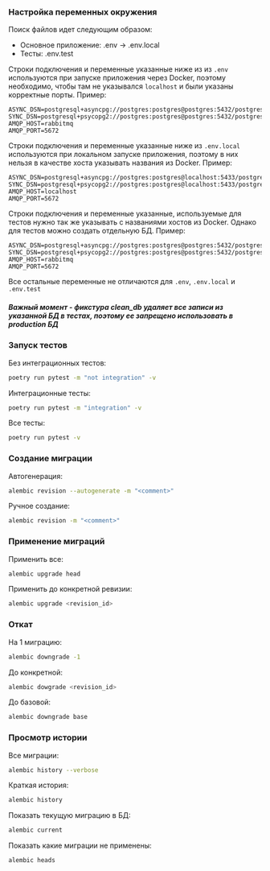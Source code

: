 ### Настройка переменных окружения

Поиск файлов идет следующим образом:
- Основное приложение: .env -> .env.local
- Тесты: .env.test

Строки подключения и переменные указанные ниже из из `.env` используются при запуске приложения через Docker, поэтому необходимо, чтобы там не указывался `localhost` и были указаны корректные порты. Пример:
```text
ASYNC_DSN=postgresql+asyncpg://postgres:postgres@postgres:5432/postgres
SYNC_DSN=postgresql+psycopg2://postgres:postgres@postgres:5432/postgres
AMQP_HOST=rabbitmq
AMQP_PORT=5672
```

Строки подключения и переменные указанные ниже из `.env.local` используются при локальном запуске приложения, поэтому в них нельзя в качестве хоста указывать названия из Docker. Пример:
```text
ASYNC_DSN=postgresql+asyncpg://postgres:postgres@localhost:5433/postgres
SYNC_DSN=postgresql+psycopg2://postgres:postgres@localhost:5433/postgres
AMQP_HOST=localhost
AMQP_PORT=5672
```

Строки подключения и переменные указанные, используемые для тестов нужно так же указывать с названиями хостов из Docker. Однако для тестов можно создать отдельную БД. Пример:
```text
ASYNC_DSN=postgresql+asyncpg://postgres:postgres@postgres:5432/postgres
SYNC_DSN=postgresql+psycopg2://postgres:postgres@postgres:5432/postgres
AMQP_HOST=rabbitmq
AMQP_PORT=5672
```

Все остальные переменные не отличаются для `.env`, `.env.local` и `.env.test`

##### *Важный момент - фикстура clean_db удаляет все записи из указанной БД в тестах, поэтому ее запрещено использовать в production БД*

### Запуск тестов

Без интеграционных тестов:
```bash
poetry run pytest -m "not integration" -v
```

Интеграционные тесты:
```bash
poetry run pytest -m "integration" -v
```

Все тесты:
```bash
poetry run pytest -v
```

### Создание миграции

Автогенерация:
```bash
alembic revision --autogenerate -m "<comment>"
```

Ручное создание:
```bash
alembic revision -m "<comment>"
```

### Применение миграций

Применить все:
```bash
alembic upgrade head
```

Применить до конкретной ревизии:
```bash
alembic upgrade <revision_id>
```

### Откат

На 1 миграцию:
```bash
alembic downgrade -1
```

До конкретной:
```bash
alembic dowgrade <revision_id>
```

До базовой:
```bash
alembic downgrade base
```

### Просмотр истории

Все миграции:
```bash
alembic history --verbose
```

Краткая история:
```bash
alembic history
```

Показать текущую миграцию в БД:
```bash
alembic current
```

Показать какие миграции не применены:
```bash
alembic heads
```